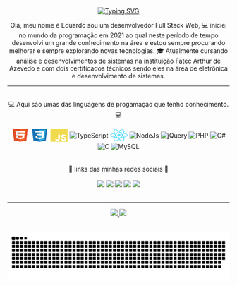 <div align="center">
 <a href="https://git.io/typing-svg"><img src="https://readme-typing-svg.demolab.com?  font=Fira+Code&pause=100&color=43C052&center=true&random=false&width=350&lines=Eduardo+Franco+Seco+;Desenvolvedor+Full+Stack+Web" alt="Typing SVG" /></a>

  <p>Olá, meu nome é Eduardo sou um desenvolvedor Full Stack Web, 💻 iniciei no mundo da programação em 2021 ao qual neste período de tempo desenvolvi um grande conhecimento na área e estou sempre procurando melhorar e sempre explorando novas tecnologias. 🎓 Atualmente cursando análise e desenvolvimentos de sistemas na instituição Fatec Arthur de Azevedo e com dois certificados técnicos sendo eles na área de eletrônica e desenvolvimento de sistemas.</p>
</div>

 <hr> </hr>
<div align="center">
  <br>
    💻 Aqui são umas das linguagens de progamação que tenho conhecimento.💻 
  <br>
</div>
<div align="center" style="display: inline_block"><br> 
  <img align="center" alt="HTML" height="30" width="40" src="https://raw.githubusercontent.com/devicons/devicon/master/icons/html5/html5-original.svg">
  <img align="center" alt="CSS" height="30" width="40" src="https://raw.githubusercontent.com/devicons/devicon/master/icons/css3/css3-original.svg">
  <img align="center" alt="JavaScript" height="30" width="40" src="https://raw.githubusercontent.com/devicons/devicon/master/icons/javascript/javascript-plain.svg">
  <img align="center" alt="TypeScript" height="30" width="40" src="https://cdn.jsdelivr.net/gh/devicons/devicon@latest/icons/typescript/typescript-original.svg" />
  <img align="center" alt="React" height="30" width="40" src="https://raw.githubusercontent.com/devicons/devicon/master/icons/react/react-original.svg">
  <img align="center" alt="NodeJs" height="30" width="40" src="https://cdn.jsdelivr.net/gh/devicons/devicon/icons/nodejs/nodejs-original.svg" />
  <img align="center" alt="jQuery" height="30" width="40" src="https://cdn.jsdelivr.net/gh/devicons/devicon/icons/jquery/jquery-original.svg" />
  <img align="center" alt="PHP" height="30" width="40" src="https://cdn.jsdelivr.net/gh/devicons/devicon/icons/php/php-original.svg" />
  <img align="center" alt="C#" height="30" width="40" src="https://cdn.jsdelivr.net/gh/devicons/devicon/icons/csharp/csharp-original.svg" />
  <img align="center" alt="C" height="30" width="40" src="https://cdn.jsdelivr.net/gh/devicons/devicon@latest/icons/c/c-original.svg" />
  <img align="center" alt="MySQL" height="30" width="40" src="https://cdn.jsdelivr.net/gh/devicons/devicon@latest/icons/mysql/mysql-original.svg" />
<br>
<br>
<br>
  💬 links das minhas redes sociais 💬
<br>
<br>
<div>
  <a href="https://www.instagram.com/eduardofs_02/?hl=pt-br" target="_blank"><img src="https://img.shields.io/badge/Instagram-E4405F?style=for-the-badge&logo=instagram&logoColor=white" target="_blank"></a>
  <a href="https://www.facebook.com/profile.php?id=100021540135507" target="_blank"><img src="https://img.shields.io/badge/Facebook-1877F2?style=for-the-badge&logo=facebook&logoColor=white" target="_blank"></a>
  <a href = "mailto:eduardo.f.seco@gmail.com"><img src="https://img.shields.io/badge/Gmail-D14836?style=for-the-badge&logo=gmail&logoColor=white" target="_blank"></a>
  <a href="https://www.linkedin.com/in/eduardo-franco572/"><img src="https://img.shields.io/badge/-LinkedIn-%230077B5?style=for-the-badge&logo=linkedin&logoColor=white" target="_blank"></a> 
  <a href="https://portfolioeduardofranco.netlify.app/"><img src="https://img.shields.io/badge/website-000000?style=for-the-badge&logo=About.me&logoColor=white" target="_blank"></a> 
 </div>
  <br>
  <hr> </hr>
 <div align="center">
  <a href="https://github.com/eduardofranco572">
  <img height="180em" src="https://github-readme-stats.vercel.app/api?username=eduardofranco572&show_icons=true&theme=dark&include_all_commits=true&count_private=true"/>
  <img height="180em" src="https://github-readme-stats.vercel.app/api/top-langs/?username=eduardofranco572&layout=compact&langs_count=7&theme=dark"/></a>
</div>
<br>
<br>
<picture>
  <source media="(prefers-color-scheme: dark)" srcset="https://raw.githubusercontent.com/eduardofranco572/eduardofranco572/output/github-contribution-grid-snake-dark.svg">
  <source media="(prefers-color-scheme: light)" srcset="https://raw.githubusercontent.com/eduardofranco572/eduardofranco572/output/github-contribution-grid-snake.svg">
  <img alt="github contribution grid snake animation" src="https://raw.githubusercontent.com/eduardofranco572/eduardofranco572/output/github-contribution-grid-snake.svg">
</picture>
